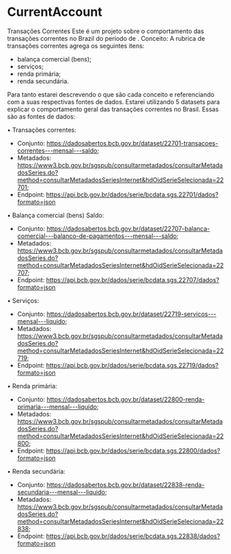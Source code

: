 # CurrentAccount


Transações Correntes
Este é um projeto sobre o comportamento das transações correntes no Brazil do período de .
Conceito: A rubrica de transações correntes agrega os seguintes itens: 

-	balança comercial (bens);
-	serviços;
-	renda primária;
-	renda secundária.

Para tanto estarei descrevendo o que são cada conceito e referenciando com a suas respectivas fontes de dados.
Estarei utilizando 5 datasets para explicar o comportamento geral das transações correntes  no Brasil. 
Essas são as fontes de dados:

•	Transações correntes:
-	Conjunto: https://dadosabertos.bcb.gov.br/dataset/22701-transacoes-correntes---mensal---saldo;
-	Metadados:  https://www3.bcb.gov.br/sgspub/consultarmetadados/consultarMetadadosSeries.do?method=consultarMetadadosSeriesInternet&hdOidSerieSelecionada=22701;
-	Endpoint: https://api.bcb.gov.br/dados/serie/bcdata.sgs.22701/dados?formato=json

•	Balança comercial (bens) Saldo:
-	Conjunto: https://dadosabertos.bcb.gov.br/dataset/22707-balanca-comercial---balanco-de-pagamentos---mensal---saldo;
-	Metadados:  https://www3.bcb.gov.br/sgspub/consultarmetadados/consultarMetadadosSeries.do?method=consultarMetadadosSeriesInternet&hdOidSerieSelecionada=22707;
-	Endpoint: https://api.bcb.gov.br/dados/serie/bcdata.sgs.22707/dados?formato=json

•	Serviços:
-	Conjunto: https://dadosabertos.bcb.gov.br/dataset/22719-servicos---mensal---liquido;
-	Metadados:  https://www3.bcb.gov.br/sgspub/consultarmetadados/consultarMetadadosSeries.do?method=consultarMetadadosSeriesInternet&hdOidSerieSelecionada=22719;
-	Endpoint: https://api.bcb.gov.br/dados/serie/bcdata.sgs.22719/dados?formato=json

•	Renda primária:
-	Conjunto: https://dadosabertos.bcb.gov.br/dataset/22800-renda-primaria---mensal---liquido;
-	Metadados:  https://www3.bcb.gov.br/sgspub/consultarmetadados/consultarMetadadosSeries.do?method=consultarMetadadosSeriesInternet&hdOidSerieSelecionada=22800;
-	Endpoint: https://api.bcb.gov.br/dados/serie/bcdata.sgs.22800/dados?formato=json

•	Renda secundária:
-	Conjunto: https://dadosabertos.bcb.gov.br/dataset/22838-renda-secundaria---mensal---liquido;
-	Metadados:  https://www3.bcb.gov.br/sgspub/consultarmetadados/consultarMetadadosSeries.do?method=consultarMetadadosSeriesInternet&hdOidSerieSelecionada=22838;
-	Endpoint: https://api.bcb.gov.br/dados/serie/bcdata.sgs.22838/dados?formato=json
